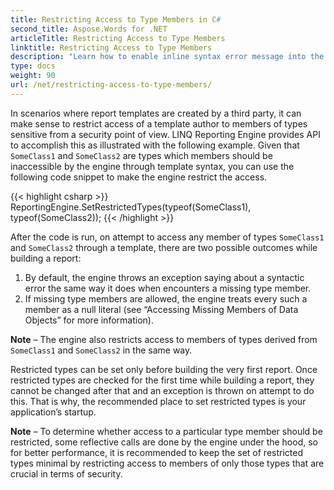 ```yaml
---
title: Restricting Access to Type Members in C#
second_title: Aspose.Words for .NET
articleTitle: Restricting Access to Type Members
linktitle: Restricting Access to Type Members
description: "Learn how to enable inline syntax error message into the template document at the exact position using LINQ in C#."
type: docs
weight: 90
url: /net/restricting-access-to-type-members/
---
```


In scenarios where report templates are created by a third party, it can make sense to restrict access of a template author to members of types sensitive from a security point of view. LINQ Reporting Engine provides API to accomplish this as illustrated with the following example. Given that `SomeClass1` and `SomeClass2` are types which members should be inaccessible by the engine through template syntax, you can use the following code snippet to make the engine restrict the access.

{{< highlight csharp >}}
ReportingEngine.SetRestrictedTypes(typeof(SomeClass1), typeof(SomeClass2));
{{< /highlight >}}

After the code is run, on attempt to access any member of types `SomeClass1` and `SomeClass2` through a template, there are two possible outcomes while building a report:

1. By default, the engine throws an exception saying about a syntactic error the same way it does when encounters a missing type member.
1. If missing type members are allowed, the engine treats every such a member as a null literal (see “Accessing Missing Members of Data Objects” for more information).

**Note** – The engine also restricts access to members of types derived from `SomeClass1` and `SomeClass2` in the same way.

Restricted types can be set only before building the very first report. Once restricted types are checked for the first time while building a report, they cannot be changed after that and an exception is thrown on attempt to do this. That is why, the recommended place to set restricted types is your application’s startup.

**Note** – To determine whether access to a particular type member should be restricted, some reflective calls are done by the engine under the hood, so for better performance, it is recommended to keep the set of restricted types minimal by restricting access to members of only those types that are crucial in terms of security.
